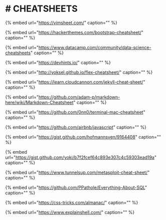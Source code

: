# \# CHEATSHEETS

{% embed url="https://vimsheet.com/" caption="" %}

{% embed url="https://hackerthemes.com/bootstrap-cheatsheet/" caption="" %}

{% embed url="https://www.datacamp.com/community/data-science-cheatsheets" caption="" %}

{% embed url="https://devhints.io/" caption="" %}

{% embed url="http://yoksel.github.io/flex-cheatsheet/" caption="" %}

{% embed url="https://learn.cloudcannon.com/jekyll-cheat-sheet/" caption="" %}

{% embed url="https://github.com/adam-p/markdown-here/wiki/Markdown-Cheatsheet" caption="" %}

{% embed url="https://github.com/0nn0/terminal-mac-cheatsheet" caption="" %}

{% embed url="https://github.com/airbnb/javascript" caption="" %}

{% embed url="https://gist.github.com/hofmannsven/9164408" caption="" %}

{% embed url="https://gist.github.com/yoki/b7f2fcef64c893e307c4c59303ead19a" caption="" %}

{% embed url="https://www.tunnelsup.com/metasploit-cheat-sheet/" caption="" %}

{% embed url="https://github.com/PPathole/Everything-About-SQL" caption="" %}

{% embed url="https://css-tricks.com/almanac/" caption="" %}

{% embed url="https://www.explainshell.com/" caption="" %}

